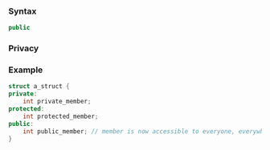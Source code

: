 ### Syntax
```c++
public
```
### Privacy
### Example
```c++
struct a_struct {
private:
	int private_member;
protected:
	int protected_member;
public:
	int public_member; // member is now accessible to everyone, everywhere
}
```